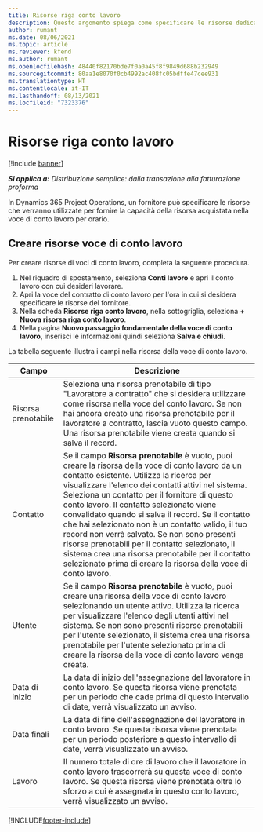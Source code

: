 ```yaml
---
title: Risorse riga conto lavoro
description: Questo argomento spiega come specificare le risorse dedicate fornite dal fornitore per una specifica riga di conto lavoro per orario.
author: rumant
ms.date: 08/06/2021
ms.topic: article
ms.reviewer: kfend
ms.author: rumant
ms.openlocfilehash: 48440f82170bde7f0a0a45f8f9849d688b232949
ms.sourcegitcommit: 80aa1e8070f0cb4992ac408fc05bdffe47cee931
ms.translationtype: HT
ms.contentlocale: it-IT
ms.lasthandoff: 08/13/2021
ms.locfileid: "7323376"
---
```

# <a name="subcontract-line-resources"></a>Risorse riga conto lavoro

[!include [banner](../../includes/dataverse-preview.md)]

_**Si applica a:** Distribuzione semplice: dalla transazione alla fatturazione proforma_

In Dynamics 365 Project Operations, un fornitore può specificare le risorse che verranno utilizzate per fornire la capacità della risorsa acquistata nella voce di conto lavoro per orario.

## <a name="create-subcontract-line-resources"></a>Creare risorse voce di conto lavoro

Per creare risorse di voci di conto lavoro, completa la seguente procedura.

1. Nel riquadro di spostamento, seleziona **Conti lavoro** e apri il conto lavoro con cui desideri lavorare.
2. Apri la voce del contratto di conto lavoro per l'ora in cui si desidera specificare le risorse del fornitore.
3. Nella scheda **Risorse riga conto lavoro**, nella sottogriglia, seleziona **+ Nuova risorsa riga conto lavoro**.
4. Nella pagina **Nuovo passaggio fondamentale della voce di conto lavoro**, inserisci le informazioni quindi seleziona **Salva e chiudi**.

La tabella seguente illustra i campi nella risorsa della voce di conto lavoro.

| Campo |  Descrizione |
| ----- | ------------ |
| Risorsa prenotabile | Seleziona una risorsa prenotabile di tipo "Lavoratore a contratto" che si desidera utilizzare come risorsa nella voce del conto lavoro. Se non hai ancora creato una risorsa prenotabile per il lavoratore a contratto, lascia vuoto questo campo. Una risorsa prenotabile viene creata quando si salva il record.  |
| Contatto | Se il campo **Risorsa prenotabile** è vuoto, puoi creare la risorsa della voce di conto lavoro da un contatto esistente. Utilizza la ricerca per visualizzare l'elenco dei contatti attivi nel sistema. Seleziona un contatto per il fornitore di questo conto lavoro. Il contatto selezionato viene convalidato quando si salva il record. Se il contatto che hai selezionato non è un contatto valido, il tuo record non verrà salvato. Se non sono presenti risorse prenotabili per il contatto selezionato, il sistema crea una risorsa prenotabile per il contatto selezionato prima di creare la risorsa della voce di conto lavoro. |
| Utente | Se il campo **Risorsa prenotabile** è vuoto, puoi creare una risorsa della voce di conto lavoro selezionando un utente attivo. Utilizza la ricerca per visualizzare l'elenco degli utenti attivi nel sistema. Se non sono presenti risorse prenotabili per l'utente selezionato, il sistema crea una risorsa prenotabile per l'utente selezionato prima di creare la risorsa della voce di conto lavoro venga creata. |
| Data di inizio | La data di inizio dell'assegnazione del lavoratore in conto lavoro. Se questa risorsa viene prenotata per un periodo che cade prima di questo intervallo di date, verrà visualizzato un avviso. |
| Data finali | La data di fine dell'assegnazione del lavoratore in conto lavoro. Se questa risorsa viene prenotata per un periodo posteriore a questo intervallo di date, verrà visualizzato un avviso. |
| Lavoro | Il numero totale di ore di lavoro che il lavoratore in conto lavoro trascorrerà su questa voce di conto lavoro. Se questa risorsa viene prenotata oltre lo sforzo a cui è assegnata in questo conto lavoro, verrà visualizzato un avviso. |


[!INCLUDE[footer-include](../../includes/footer-banner.md)]
